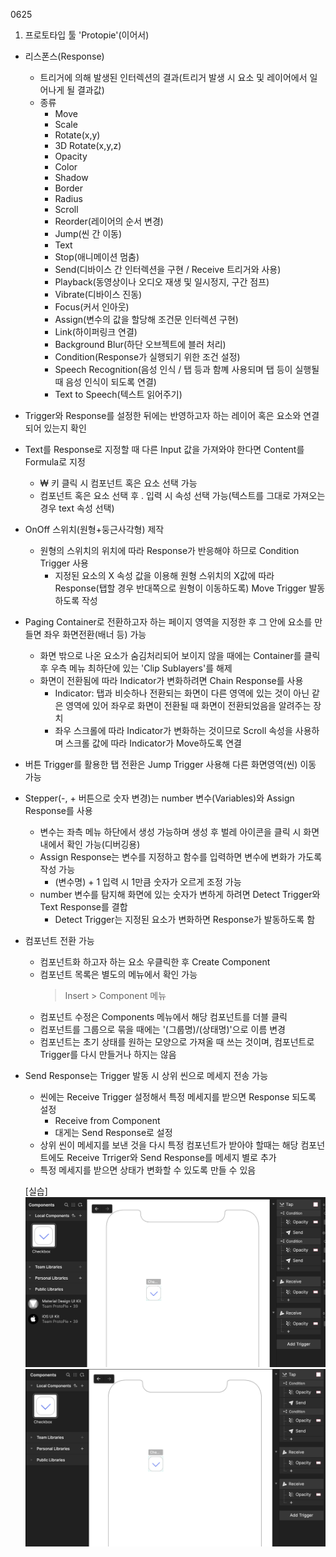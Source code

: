 0625
1. 프로토타입 툴 'Protopie'(이어서)
- 리스폰스(Response)
    - 트리거에 의해 발생된 인터렉션의 결과(트리거 발생 시 요소 및 레이어에서 일어나게 될 결과값)
    - 종류
        - Move
        - Scale
        - Rotate(x,y)
        - 3D Rotate(x,y,z)
        - Opacity
        - Color
        - Shadow
        - Border
        - Radius
        - Scroll
        - Reorder(레이어의 순서 변경)
        - Jump(씬 간 이동)
        - Text
        - Stop(애니메이션 멈춤)
        - Send(디바이스 간 인터렉션을 구현 / Receive 트리거와 사용)
        - Playback(동영상이나 오디오 재생 및 일시정지, 구간 점프)
        - Vibrate(디바이스 진동)
        - Focus(커서 인아웃)
        - Assign(변수의 값을 할당해 조건문 인터렉션 구현)
        - Link(하이퍼링크 연결)
        - Background Blur(하단 오브젝트에 블러 처리)
        - Condition(Response가 실행되기 위한 조건 설정)
        - Speech Recognition(음성 인식 / 탭 등과 함꼐 사용되며 탭 등이 실행될 때 음성 인식이 되도록 연결)
        - Text to Speech(텍스트 읽어주기)
- Trigger와 Response를 설정한 뒤에는 반영하고자 하는 레이어 혹은 요소와 연결되어 있는지 확인
- Text를 Response로 지정할 때 다른 Input 값을 가져와야 한다면 Content를 Formula로 지정
    - ₩ 키 클릭 시 컴포넌트 혹은 요소 선택 가능
    - 컴포넌트 혹은 요소 선택 후 . 입력 시 속성 선택 가능(텍스트를 그대로 가져오는 경우 text 속성 선택)
- OnOff 스위치(원형+둥근사각형) 제작
    - 원형의 스위치의 위치에 따라 Response가 반응해야 하므로 Condition Trigger 사용
        - 지정된 요소의 X 속성 값을 이용해 원형 스위치의 X값에 따라 Response(탭할 경우 반대쪽으로 원형이 이동하도록) Move Trigger 발동하도록 작성
- Paging Container로 전환하고자 하는 페이지 영역을 지정한 후 그 안에 요소를 만들면 좌우 화면전환(배너 등) 가능
    - 화면 밖으로 나온 요소가 숨김처리되어 보이지 않을 때에는 Container를 클릭 후 우측 메뉴 최하단에 있는 'Clip Sublayers'를 해제
    - 화면이 전환됨에 따라 Indicator가 변화하려면 Chain Response를 사용
        - Indicator: 탭과 비슷하나 전환되는 화면이 다른 영역에 있는 것이 아닌 같은 영역에 있어 좌우로 화면이 전환될 때 화면이 전환되었음을 알려주는 장치
        - 좌우 스크롤에 따라 Indicator가 변화하는 것이므로 Scroll 속성을 사용하며 스크롤 값에 따라 Indicator가 Move하도록 연결
- 버튼 Trigger를 활용한 탭 전환은 Jump Trigger 사용해 다른 화면영역(씬) 이동 가능
- Stepper(-, + 버튼으로 숫자 변경)는 number 변수(Variables)와 Assign Response를 사용
    - 변수는 좌측 메뉴 하단에서 생성 가능하며 생성 후 벌레 아이콘을 클릭 시 화면 내에서 확인 가능(디버깅용)
    - Assign Response는 변수를 지정하고 함수를 입력하면 변수에 변화가 가도록 작성 가능
        - (변수명) + 1 입력 시 1만큼 숫자가 오르게 조정 가능
    - number 변수를 탐지해 화면에 있는 숫자가 변하게 하려면 Detect Trigger와 Text Response를 결합
        - Detect Trigger는 지정된 요소가 변화하면 Response가 발동하도록 함
- 컴포넌트 전환 가능
    - 컴포넌트화 하고자 하는 요소 우클릭한 후 Create Component
    - 컴포넌트 목록은 별도의 메뉴에서 확인 가능
        > Insert > Component 메뉴
    - 컴포넌트 수정은 Components 메뉴에서 해당 컴포넌트를 더블 클릭
    - 컴포넌트를 그룹으로 묶을 때에는 '(그룹명)/(상태명)'으로 이름 변경
    - 컴포넌트는 초기 상태를 원하는 모양으로 가져올 때 쓰는 것이며, 컴포넌트로 Trigger를 다시 만들거나 하지는 않음
- Send Response는 Trigger 발동 시 상위 씬으로 메세지 전송 가능
    - 씬에는 Receive Trigger 설정해서 특정 메세지를 받으면 Response 되도록 설정
        - Receive from Component
        - 대게는 Send Response로 설정
    - 상위 씬이 메세지를 보낸 것을 다시 특정 컴포넌트가 받아야 할때는 해당 컴포넌트에도 Receive Trriger와 Send Response를 메세지 별로 추가
    - 특정 메세지를 받으면 상태가 변화할 수 있도록 만들 수 있음

    [실습]
    ![실습이미지1](https://raw.githubusercontent.com/Ostrichtofu/TIL-Design-/main/0625_img.jpg)
    ![실습이미지2](https://raw.githubusercontent.com/Ostrichtofu/TIL-Design-/main/0625_img2.jpg)